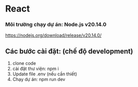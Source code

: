 # React

### Môi trường chạy dự án: Node.js v20.14.0

https://nodejs.org/download/release/v20.14.0/

## Các bước cài đặt: (chế độ development)

1. clone code
2. cài đặt thư viện: npm i
3. Update file .env (nếu cần thiết)
4. Chạy dự án: npm run dev
